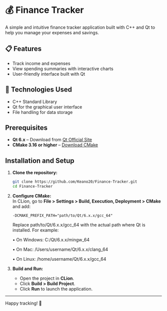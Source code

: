# 💰 Finance Tracker

A simple and intuitive finance tracker application built with C++ and Qt to help you manage your expenses and savings.

## 📋 Features
- Track income and expenses
- View spending summaries with interactive charts
- User-friendly interface built with Qt

## 🔧 Technologies Used
- C++ Standard Library
- Qt for the graphical user interface
- File handling for data storage

## Prerequisites  
- **Qt 6.x** – Download from [Qt Official Site](https://www.qt.io/download)  
- **CMake 3.16 or higher** – [Download CMake](https://cmake.org/download/)

## Installation and Setup  
1. **Clone the repository:**  
    ```bash
    git clone https://github.com/Keano20/Finance-Tracker.git
    cd Finance-Tracker
    ```

2. **Configure CMake:**  
    In CLion, go to **File > Settings > Build, Execution, Deployment > CMake** and add:  
    ```plaintext
    -DCMAKE_PREFIX_PATH="path/to/Qt/6.x.x/gcc_64"
    
    ```
    Replace path/to/Qt/6.x.x/gcc_64 with the actual path where Qt is installed. For example:
   
	•	On Windows: C:/Qt/6.x.x/mingw_64

	•	On Mac: /Users/username/Qt/6.x.x/clang_64

	•	On Linux: /home/username/Qt/6.x.x/gcc_64


4. **Build and Run:**  
    - Open the project in **CLion**.  
    - Click **Build > Build Project**.  
    - Click **Run** to launch the application.  


---

Happy tracking! 💸
